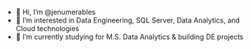 - 👋 Hi, I’m @jenumerables
- 👀 I’m interested in Data Engineering, SQL Server, Data Analytics, and Cloud technologies
- 🌱 I’m currently studying for M.S. Data Analytics & building DE projects
<!---
jenumerables/jenumerables is a ✨ special ✨ repository because its `README.md` (this file) appears on your GitHub profile.
You can click the Preview link to take a look at your changes.
--->
